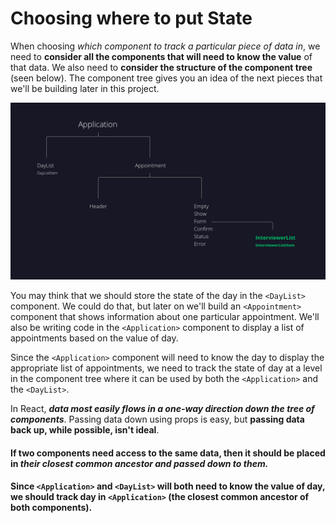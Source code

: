 # Choosing where to put State

When choosing *which component to track a particular piece of data in*, we need to **consider all the components that will need to know the value** of that data. We also need to **consider the structure of the component tree** (seen below). The component tree gives you an idea of the next pieces that we'll be building later in this project.

![](2021-12-07-14-45-42.png)

You may think that we should store the state of the day in the ```<DayList>``` component. We could do that, but later on we'll build an ```<Appointment>``` component that shows information about one particular appointment. We'll also be writing code in the ```<Application>``` component to display a list of appointments based on the value of day.

Since the ```<Application>``` component will need to know the day to display the appropriate list of appointments, we need to track the state of day at a level in the component tree where it can be used by both the ```<Application>``` and the ```<DayList>```.

In React, ***data most easily flows in a one-way direction down the tree of components***. Passing data down using props is easy, but **passing data back up, while possible, isn't ideal**. 

#### **If two components need access to the same data**, then it should be placed in ***their closest common ancestor and passed down to them.***

**Since ```<Application>``` and ```<DayList>``` will both need to know the value of day, we should track day in ```<Application>``` (the closest common ancestor of both components).**
